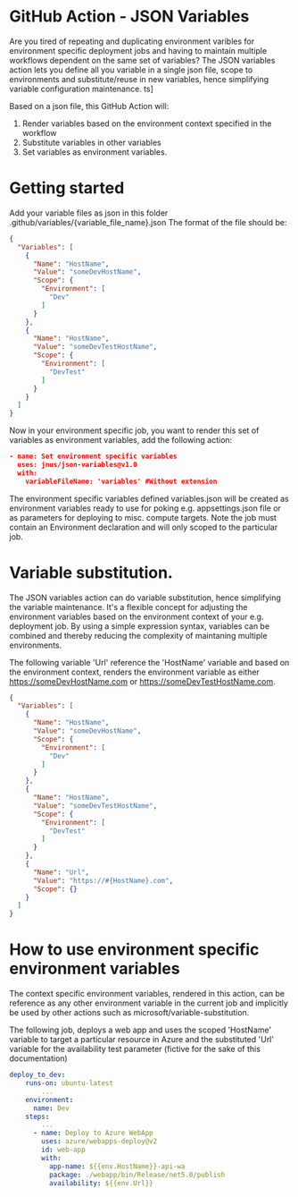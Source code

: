 # GitHub Action - JSON Variables
Are you tired of repeating and duplicating environment varibles for environment specific deployment jobs and having to maintain multiple workflows dependent on the same set of variables? The JSON variables action lets you define all you variable in a single json file, scope to environments and substitute/reuse in new variables, hence simplifying variable configuration maintenance.  ts]

Based on a json file, this GitHub Action will:
  1. Render variables based on the environment context specified in the workflow
  2. Substitute variables in other variables
  3. Set variables as environment variables.

# Getting started

Add your variable files as json in this folder .github/variables/{variable_file_name}.json
The format of the file should be:

```json
{
  "Variables": [
    {
      "Name": "HostName",
      "Value": "someDevHostName",
      "Scope": {
        "Environment": [
          "Dev"
        ]
      }
    },
    {
      "Name": "HostName",
      "Value": "someDevTestHostName",
      "Scope": {
        "Environment": [
          "DevTest"
        ]
      }
    }
  ]
}
```


Now in your environment specific job, you want to render this set of variables as environment variables, add the following action:

```json
- name: Set environment specific variables
  uses: jnus/json-variables@v1.0
  with:
    variableFileName: 'variables' #Without extension
```
 
The environment specific variables defined variables.json will be created as environment variables ready to use for poking e.g. appsettings.json file or as parameters for deploying to misc. compute targets. Note the job must contain an Environment declaration and will only scoped to the particular job.

# Variable substitution.
The JSON variables action can do variable substitution, hence simplifying the variable maintenance. It's a flexible concept for adjusting the environment variables based on the environment context of your e.g. deployment job. By using a simple expression syntax, variables can be combined and thereby reducing the complexity of maintaning multiple environments. 

The following variable 'Url' reference the 'HostName' variable and based on the environment context, renders the environment variable as either https://someDevHostName.com or https://someDevTestHostName.com. 

```json
{
  "Variables": [
    {
      "Name": "HostName",
      "Value": "someDevHostName",
      "Scope": {
        "Environment": [
          "Dev"
        ]
      }
    },
    {
      "Name": "HostName",
      "Value": "someDevTestHostName",
      "Scope": {
        "Environment": [
          "DevTest"
        ]
      }
    },
    {
      "Name": "Url",
      "Value": "https://#{HostName}.com",
      "Scope": {}
    }
  ]
}
```

# How to use environment specific environment variables
The context specific environment variables, rendered in this action, can be reference as any other environment variable in the current job and implicitly be used by other actions such as microsoft/variable-substitution.

The following job, deploys a web app and uses the scoped 'HostName' variable to target a particular resource in Azure and the substituted 'Url' variable for the availability test parameter (fictive for the sake of this documentation)

```yaml
deploy_to_dev:
    runs-on: ubuntu-latest
        ...
    environment: 
      name: Dev
    steps:
        ...
      - name: Deploy to Azure WebApp
        uses: azure/webapps-deploy@v2
        id: web-app
        with:
          app-name: ${{env.HostName}}-api-wa
          package: ./webapp/bin/Release/net5.0/publish
          availability: ${{env.Url}}
```

